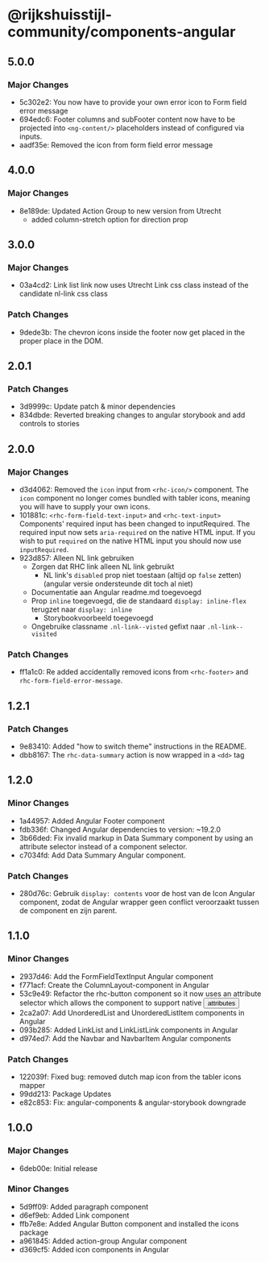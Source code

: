 # @rijkshuisstijl-community/components-angular

## 5.0.0

### Major Changes

- 5c302e2: You now have to provide your own error icon to Form field error message
- 694edc6: Footer columns and subFooter content now have to be projected into `<ng-content/>` placeholders instead of configured via inputs.
- aadf35e: Removed the icon from form field error message

## 4.0.0

### Major Changes

- 8e189de: Updated Action Group to new version from Utrecht
  - added column-stretch option for direction prop

## 3.0.0

### Major Changes

- 03a4cd2: Link list link now uses Utrecht Link css class instead of the candidate nl-link css class

### Patch Changes

- 9dede3b: The chevron icons inside the footer now get placed in the proper place in the DOM.

## 2.0.1

### Patch Changes

- 3d9999c: Update patch & minor dependencies
- 834dbde: Reverted breaking changes to angular storybook and add controls to stories

## 2.0.0

### Major Changes

- d3d4062: Removed the `icon` input from `<rhc-icon/>` component. The `icon` component no longer comes bundled with tabler icons, meaning you will have to supply your own icons.
- 101881c: `<rhc-form-field-text-input>` and `<rhc-text-input>` Components' required input has been changed to inputRequired. The required input now sets `aria-required` on the native HTML input. If you wish to put `required` on the native HTML input you should now use `inputRequired`.
- 923d857: Alleen NL link gebruiken
  - Zorgen dat RHC link alleen NL link gebruikt
    - NL link's `disabled` prop niet toestaan (altijd op `false` zetten) (angular versie ondersteunde dit toch al niet)
  - Documentatie aan Angular readme.md toegevoegd
  - Prop `inline` toegevoegd, die de standaard `display: inline-flex` terugzet naar `display: inline`
    - Storybookvoorbeeld toegevoegd
  - Ongebruike classname `.nl-link--visted` gefixt naar `.nl-link--visited`

### Patch Changes

- ff1a1c0: Re added accidentally removed icons from `<rhc-footer>` and `rhc-form-field-error-message`.

## 1.2.1

### Patch Changes

- 9e83410: Added "how to switch theme" instructions in the README.
- dbb8167: The `rhc-data-summary` action is now wrapped in a `<dd>` tag

## 1.2.0

### Minor Changes

- 1a44957: Added Angular Footer component
- fdb336f: Changed Angular dependencies to version: ~19.2.0
- 3b66ded: Fix invalid markup in Data Summary component by using an attribute selector instead of a component selector.
- c7034fd: Add Data Summary Angular component.

### Patch Changes

- 280d76c: Gebruik `display: contents` voor de host van de Icon Angular component, zodat de Angular wrapper geen conflict veroorzaakt tussen de component en zijn parent.

## 1.1.0

### Minor Changes

- 2937d46: Add the FormFieldTextInput Angular component
- f771acf: Create the ColumnLayout-component in Angular
- 53c9e49: Refactor the rhc-button component so it now uses an attribute selector which allows the component to support native <button> attributes
- 2ca2a07: Add UnorderedList and UnorderedListItem components in Angular
- 093b285: Added LinkList and LinkListLink components in Angular
- d974ed7: Add the Navbar and NavbarItem Angular components

### Patch Changes

- 122039f: Fixed bug: removed dutch map icon from the tabler icons mapper
- 99dd213: Package Updates
- e82c853: Fix: angular-components & angular-storybook downgrade

## 1.0.0

### Major Changes

- 6deb00e: Initial release

### Minor Changes

- 5d9ff09: Added paragraph component
- d6ef9eb: Added Link component
- ffb7e8e: Added Angular Button component and installed the icons package
- a961845: Added action-group Angular component
- d369cf5: Added icon components in Angular

